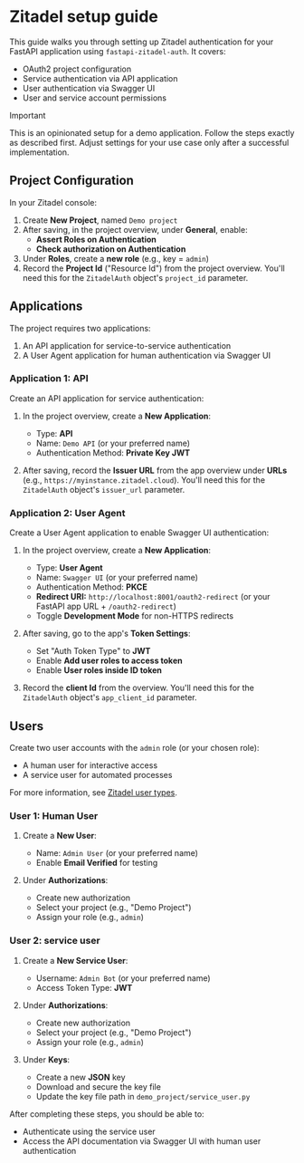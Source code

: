 # Zitadel setup guide

This guide walks you through setting up Zitadel authentication for your FastAPI application using `fastapi-zitadel-auth`. It covers:
- OAuth2 project configuration
- Service authentication via API application
- User authentication via Swagger UI
- User and service account permissions

> [!IMPORTANT]
> This is an opinionated setup for a demo application.
> Follow the steps exactly as described first.
> Adjust settings for your use case only after a successful implementation.


## Project Configuration

In your Zitadel console:

1. Create **New Project**, named `Demo project`
2. After saving, in the project overview, under **General**, enable:
   - **Assert Roles on Authentication**
   - **Check authorization on Authentication**
3. Under **Roles**, create a **new role** (e.g., key = `admin`)
4. Record the **Project Id** ("Resource Id") from the project overview. You'll need this for the `ZitadelAuth` object's `project_id` parameter.

## Applications

The project requires two applications:
1. An API application for service-to-service authentication
2. A User Agent application for human authentication via Swagger UI


### Application 1: API

Create an API application for service authentication:

1. In the project overview, create a **New Application**:
   - Type: **API**
   - Name: `Demo API` (or your preferred name)
   - Authentication Method: **Private Key JWT**

2. After saving, record the **Issuer URL** from the app overview under **URLs**
(e.g., `https://myinstance.zitadel.cloud`).
You'll need this for the `ZitadelAuth` object's `issuer_url` parameter.


### Application 2: User Agent

Create a User Agent application to enable Swagger UI authentication:

1. In the project overview, create a **New Application**:
   - Type: **User Agent**
   - Name: `Swagger UI` (or your preferred name)
   - Authentication Method: **PKCE**
   - **Redirect URI:** `http://localhost:8001/oauth2-redirect` (or your FastAPI app URL + `/oauth2-redirect`)
   - Toggle **Development Mode** for non-HTTPS redirects

2. After saving, go to the app's **Token Settings**:
   - Set "Auth Token Type" to **JWT**
   - Enable **Add user roles to access token**
   - Enable **User roles inside ID token**

3. Record the **client Id** from the overview. You'll need this for the
  `ZitadelAuth` object's `app_client_id` parameter.


## Users

Create two user accounts with the `admin` role (or your chosen role):
- A human user for interactive access
- A service user for automated processes

For more information, see [Zitadel user types](https://zitadel.com/docs/guides/manage/console/users).

### User 1: Human User

1. Create a **New User**:
   - Name: `Admin User` (or your preferred name)
   - Enable **Email Verified** for testing

2. Under **Authorizations**:
   - Create new authorization
   - Select your project (e.g., "Demo Project")
   - Assign your role (e.g., `admin`)

### User 2: service user

1. Create a **New Service User**:
   - Username: `Admin Bot` (or your preferred name)
   - Access Token Type: **JWT**

2. Under **Authorizations**:
   - Create new authorization
   - Select your project (e.g., "Demo Project")
   - Assign your role (e.g., `admin`)

3. Under **Keys**:
   - Create a new **JSON** key
   - Download and secure the key file
   - Update the key file path in `demo_project/service_user.py`

After completing these steps, you should be able to:
- Authenticate using the service user
- Access the API documentation via Swagger UI with human user authentication
